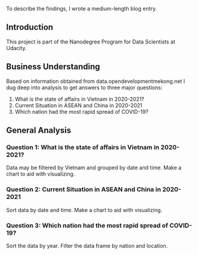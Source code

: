 To describe the findings, I wrote a medium-length blog entry.

## Introduction
This project is part of the Nanodegree Program for Data Scientists at Udacity.

## Business Understanding
Based on information obtained from data.opendevelopmentmekong.net I dug deep into analysis to get answers to three major questions:

1. What is the state of affairs in Vietnam in 2020-2021?
2. Current Situation in ASEAN and China in 2020-2021
3. Which nation had the most rapid spread of COVID-19?

## General Analysis

### Question 1: What is the state of affairs in Vietnam in 2020-2021?
Data may be filtered by Vietnam and grouped by date and time.
Make a chart to aid with visualizing.
### Question 2: Current Situation in ASEAN and China in 2020-2021
Sort data by date and time.
Make a chart to aid with visualizing.
### Question 3: Which nation had the most rapid spread of COVID-19?
Sort the data by year.
Filter the data frame by nation and location.
